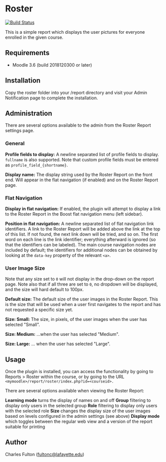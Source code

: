 # Roster

[![Build Status](https://api.travis-ci.org/LafColITS/moodle-report_roster.png)](https://api.travis-ci.org/LafColITS/moodle-report_roster)

This is a simple report which displays the user pictures for everyone enrolled in the given course.

## Requirements
- Moodle 3.6 (build 2018120300 or later)

## Installation
Copy the roster folder into your /report directory and visit your Admin Notification page to complete the installation.

## Administration
There are several options available to the admin from the Roster Report settings page.

### General

**Profile fields to display:** A newline separated list of profile fields to display. `fullname` is also supported. Note that custom profile fields must be entered as `profile_field_{shortname}`.

**Display name:** The display string used by the Roster Report on the front end. Will appear in the flat navigation (if enabled) and on the Roster Report page.

### Flat Navigation

**Display in flat navigation:** If enabled, the plugin will attempt to display a link to the Roster Report in the Boost flat navigation menu (left sidebar).

**Position in flat navigation:** A newline separated list of flat navigation link identifiers. A link to the Roster Report will be added above the link at the top of this list. If not found, the next link down will be tried, and so on. The first word on each line is the link identifier; everything afterward is ignored (so that the identifiers can be labeled). The main course navigation nodes are included by default; the identifiers for additional nodes can be obtained by looking at the `data-key` property of the relevant `<a>`.

### User Image Size

Note that any size set to `0` will not display in the drop-down on the report page. Note also that if all three are set to `0`, no dropdown will be displayed, and the size will hard default to 100px.

**Default size:** The default size of the user images in the Roster Report. This is the size that will be used when a user first navigates to the report and has not requested a specific size yet.

**Size: Small:** The size, in pixels, of the user images when the user has selected "Small".

**Size: Medium:** ...when the user has selected "Medium".

**Size: Large:** ... when the user has selected "Large".

## Usage
Once the plugin is installed, you can access the functionality by going to
Reports > Roster within the course, or by going to the URL `<mymoodle>/report/roster/index.php?id=<courseid>.`

There are several options available when viewing the Roster Report:

**Learning mode** turns the display of names on and off
**Group** filtering to display only users in the selected group
**Role** filtering to display only users with the selected role
**Size** changes the display size of the user images based on levels configured in the admin settings (see above)
**Display mode** which toggles between the regular web view and a version of the report suitable for printing

## Author
Charles Fulton (fultonc@lafayette.edu)
